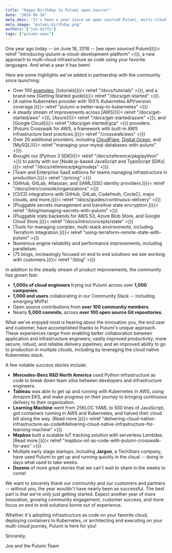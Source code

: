 ```yaml
---
title: "Happy Birthday to Pulumi open source!"
date: "2019-06-18"
meta_desc: "It's been a year since we open sourced Pulumi, multi-cloud infrastructure as code using your favorite languages. Read more about what we've achieved."
meta_image: "pulumi-birthday.png"
authors: ["joe-duffy"]
tags: ["pulumi-news"]
---
```


One year ago today -- on June 18, 2018 --
[we open sourced Pulumi]({{< relref "introducing-pulumi-a-cloud-development-platform" >}}),
a new approach to multi-cloud infrastructure as code using your favorite
languages. And what a year it has been!
<!--more-->

Here are some highlights we've added in partnership with the community
since launching:

- Over 100 [examples](https://github.com/pulumi/examples),
    [tutorials]({{< relref "/docs/tutorials" >}}), and a brand new
    [Getting Started guide]({{< relref "/docs/get-started" >}}).
- [A native Kubernetes provider with 100% Kubernetes API/version coverage.]({{< relref "pulumi-a-better-way-to-kubernetes" >}})
- A steady stream of improvements across
    [AWS]({{< relref "/docs/get-started/aws" >}}),
    [Azure]({{< relref "/docs/get-started/azure" >}}), and
    [Google Cloud]({{< relref "/docs/get-started/gcp" >}}) providers.
- [Pulumi Crosswalk for AWS, a framework with built-in AWS infrastructure best practices.]({{< relref "/crosswalk/aws" >}})
- Over 20 additional providers, including
    [CloudFlare](https://github.com/pulumi/pulumi-cloudflare),
    [Digital Ocean](https://github.com/pulumi/pulumi-digitalocean), and
    [MySQL]({{< relref "managing-your-mysql-databases-with-pulumi" >}}).
- Brought our [Python 3 SDK]({{< relref "/docs/reference/pkg/python" >}})
    to parity with our
    [Node.js-based JavaScript and TypeScript SDKs]({{< relref "/docs/reference/pkg/nodejs" >}}).
- [Team and Enterprise SaaS editions for teams managing infrastructure in production.]({{< relref "/pricing" >}})
- [GitHub, GitLab, Atlassian, and SAML/SSO identity providers.]({{< relref "/docs/intro/console/organizations" >}})
- [CI/CD integrations with GitHub, GitLab, Codefresh, CircleCI, major clouds, and more.]({{< relref "/docs/guides/continuous-delivery" >}})
- [Pluggable secrets management and transitive state encryption.]({{< relref "/blog/managing-secrets-with-pulumi" >}})
- [Pluggable state backends for AWS S3, Azure Blob Store, and Google Cloud Store.]({{< relref "/docs/intro/concepts/state" >}})
- [Tools for managing complex, multi-stack environments, including Terraform integration.]({{< relref "using-terraform-remote-state-with-pulumi" >}})
- Numerous engine reliability and performance improvements, including parallelism.
- [75 blogs, increasingly focused on end to end solutions we see working with customers.]({{< relref "/blog" >}})

In addition to the steady stream of product improvements, the community
has grown fast:

- **1,000s of cloud engineers** trying out Pulumi across over **1,000
    companies**.
- **1,000 end users** collaborating in our Community Slack --
    including emerging MVPs!
- Open source contributions from **over 100 community members**.
- Nearly **5,000 commits**, across **over 100 open source Git
    repositories**.

What we've enjoyed most is hearing about the innovation you, the end
user and customer, have accomplished thanks to Pulumi's unique approach.
These experiences range from enabling better collaboration between
application and infrastructure engineers; vastly improved productivity;
more secure, robust, and reliable delivery pipelines; and an improved
ability to go to production in multiple clouds, including by leveraging
the cloud native Kubernetes stack.

A few notable success stories include:

- **Mercedes-Benz R&D North America** used Python infrastructure as
    code to break down team silos between developers and infrastructure
    engineers.
- **Tableau** was able to get up and running with Kubernetes in AWS,
    using Amazon EKS, and make progress on their journey to bringing
    continuous delivery to their organization.
- **Learning Machine** went from 25KLOC YAML to 500 lines of
    JavaScript, got containers running in AWS and Kubernetes, and halved
    their cloud bill along the way.
    [Read more.]({{< relref "delivering-cloud-native-infrastructure-as-code#delivering-cloud-native-infrastructure-for-learning-machine" >}})
- **Mapbox** built a scalable IoT tracking solution with serverless
    Lambdas. [Read more.]({{< relref "mapbox-iot-as-code-with-pulumi-crosswalk-for-aws" >}})
- Multiple early stage startups, including **Jargon**, a TechStars
    company, have used Pulumi to get up and running quickly in the cloud
    -- doing in days what used to take weeks.
- **Dozens** of more great stories that we can't wait to share in the
    weeks to come!

We want to sincerely thank our community and our customers and partners
-- without you, the year wouldn't have nearly been as successful. The
best part is that we're only just getting started. Expect another year
of more innovation, growing community engagement, customer success, and
more focus on end to end solutions borne out of experience.

Whether it's adopting infrastructure as code on your favorite cloud,
deploying containers to Kubernetes, or architecting and executing on
your multi-cloud journey, Pulumi is here for you!

Sincerely,

Joe and the Pulumi Team
